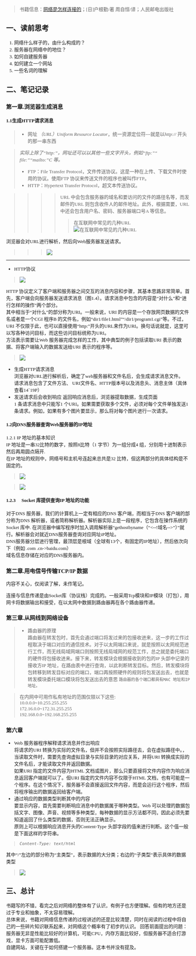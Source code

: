 <font face=仿宋 size=2>

>书籍信息：[网络是怎样连接的]()；[日]户根勤/著 周自恒/译；人民邮电出版社

## 一、读前思考
1. 网络什么样子的，由什么构成的？
2. 服务器在网络中的地位？
3. 如何自建服务器
4. 如何建立一个网站
5. 一些名词的理解


## 二、笔记记录
### 第一章.浏览器生成消息
#### 1.1生成HTTP请求消息
> * 网址 *（URL）Uniform Resource Locator*，统一资源定位符---就是以*http://* 开头的那一串东西

>*实际上除了“http:”，网址还可以以其他一些文字开头，例如“ftp:”“ file:”“mailto:”C 等。*
> * FTP：File Transfer Protocol，文件传送协议。这是一种在上传、下载文件时使用的协议。使用FTP 协议来传送文件的程序也被叫作FTP。
> *  HTTP：Hypertext Transfer Protocol，超文本传送协议。

>>>>URL 中会包含服务器的域名和要访问的文件的路径名等，而发邮件的URL 则包含收件人的邮件地址。此外，根据需要，URL 中还会包含用户名、密码、服务器端口号A 等信息。  
>>>>>在互联网中常见的几种URL    
>>>>>![在互联网中常见的几种URL](https://raw.githubusercontent.com/liviler/Reading-Note/master/figure/WLS_1_1.jpg)

浏览器会对URL进行解析，然后向Web服务器发送请求。
>>>![](https://raw.githubusercontent.com/liviler/Reading-Note/master/figure/WLS_1_2.jpg)

---
* HTTP协议  
>![](https://raw.githubusercontent.com/liviler/Reading-Note/master/figure/WLS_1_3.jpg)

HTTP 协议定义了客户端和服务器之间交互的消息内容和步骤，其基本思路非常简单。首先，客户端会向服务器发送请求消息（图1.4）。请求消息中包含的内容是“对什么”和“进行怎样的操作”两个部分。  
其中相当于“对什么”的部分称为URI。一般来说，URI 的内容是一个存放网页数据的文件名或者是一个CGI 程序B 的文件名，例如“dir1/file1.html”“/dir1/program1.cgi”等。不过，URI 不仅限于此，也可以直接使用“http:”开头的URL来作为URI。换句话说就是，这里可以写各种访问目标，而这些访问目标统称为URI。  
方法表示需要让Web 服务器完成怎样的工作，其中典型的例子包括读取URI 表示的数据、将客户端输入的数据发送给URI 表示的程序等。  
>![](https://raw.githubusercontent.com/liviler/Reading-Note/master/figure/WLS_1_4.jpg)

* 生成HTTP请求消息  
 浏览器对URL进行解析后，确定了web服务器和文件名后，会生成请求消息文件。  
请求消息包含了文件方法、 URI文件名、HTTP版本号以及消息头、消息主体（具体查看14`19P）
* 发送请求后会收到响应
返回响应消息后，浏览器提取数据，生成页面  
1 条请求消息中只能写1 个URI。如果需要获取多个文件，必须对每个文件单独发送1 条请求。例如，如果有多个图片要显示，那么将对每个图片进行一次请求。

#### 1.2向DNS服务器查询Web服务器的IP地址
1.2.1 IP 地址的基本知识  
IP 地址是一串32比特的数字，按照8比特（1 字节）为一组分成4 组，分别用十进制表示然后再用圆点隔开.  
在IP 地址的规则中，网络号和主机号连起来总共是32 比特，但这两部分的具体结构是不固定的。  

>![](https://raw.githubusercontent.com/liviler/Reading-Note/master/figure/WLS_1_5.jpg)


>![](https://raw.githubusercontent.com/liviler/Reading-Note/master/figure/WLS_1_6.jpg)


#### 1.2.3 　Socket 库提供查询IP 地址的功能  
对于DNS 服务器，我们的计算机上一定有相应的DNS 客户端，而相当于DNS 客户端的部分称为DNS 解析器，或者简称解析器。解析器实际上是一段程序，它包含在操作系统的Socket 库中.
在浏览器中编写程序时加入调用解析器“gethostbyname（“<--!域名-->”）”就行。解析器会对就近DNS服务器查询对应网址iP地址。  
DNS服务器分层进行管理，最顶层是根域（全球有13个，有固定的IP地址），然后依次向下（例如 .com  .cn->baidu.com）  
域名信息存储在对应的DNS服务器内。

### 第二章.用电信号传输TCP/IP 数据
内容不关心，仅阅读了解，未作笔记。

连接与信息传递是由Socket库（协议栈）完成的。一般采用Tcp模块和IP模块（打包），用网卡将数据输出和接受，在以太网中数据到路由器再在各个路由器传递。
### 第三章.从网线到网络设备
>* 路由器的原理  
>路由器在转发包时，首先会通过端口将发过来的包接收进来，这一步的工作过程取决于端口对应的通信技术。对于以太网端口来说，就是按照以太网规范进行工作，而无线局域网端口则按照无线局域网的规范工作，总之就是委托端口的硬件将包接收进来。接下来，转发模块会根据接收到的包的IP 头部中记录的接收方IP 地址，在路由表中进行查询，以此判断转发目标。然后，转发模块将包转移到转发目标对应的端口，端口再按照硬件的规则将包发送出去，也就是转发模块委托端口模块将包发送出去的意思 
>``路由器的各个端口都具有MAC 地址和IP 地址。``


>在内网中可用作私有地址的范围仅限以下这些:  
>10.0.0.0``~``10.255.255.255    
>172.16.0.0``~``172.31.255.255  
>192.168.0.0``~``192.168.255.255  


### 第六章
* Web 服务器程序解释请求消息并作出响应  
将请求的URI 转换为实际的文件名，但并不会按照实际路径去，会在虚拟路径中。，当读取文件时，需要先查询虚拟目录与实际目录的对应关系，并将URI 转换成实际的文件名后，才能读取文件并返回数据。  
如果URI 指定的文件内容为HTML 文档或图片，那么只要直接将文件内容作为响应消息返回客户端就可以了。但URI 指定的文件内容不仅限于HTML 文档，也有可能是一个程序。在这个情况下，服务器不会直接返回文件内容，而是会运行这个程序，然后将程序输出的数据返回给客户端。
* 通过响应的数据类型判断其中的内容  
要显示内容，首先需要判断响应消息中的数据属于哪种类型。Web 可以处理的数据包括文字、图像、声音、视频等多种类型，每种数据的显示方法都不同，因此必须先要知道返回了什么类型的数据，否则无法正确显示。  
原则上可以根据响应消息开头的Content-Type 头部字段的值来进行判断。这个值一般是下面这样的字符串。
>*``Content-Type: text/html``*  

其中“/”左边的部分称为“主类型”，表示数据的大分类；右边的“子类型”表示具体的数据类型
>![](https://raw.githubusercontent.com/liviler/Reading-Note/master/figure/WLS_1_7.jpg)


## 三、总计
书籍写的不错，看完之后对网络的整体有了认识，有例子也方便理解。但有的地方还是过于专业和抽象，不太容易理解。  
总体来说，书籍对网络信息传递的过程讲述的还是比较清楚，同时在阅读的过程中将自己的一些碎片知识联系起来，对网络这个概率有了初步的认识。
回答前面提出的问题：
服务器无非是性能比较好的计算机，可能CPU，内存方面比较好，但服务器不适合打游戏，显卡方面可能配置低。  
自建网站，关键在于如何搭建一个服务器。这本书并没有提及。


</font>
